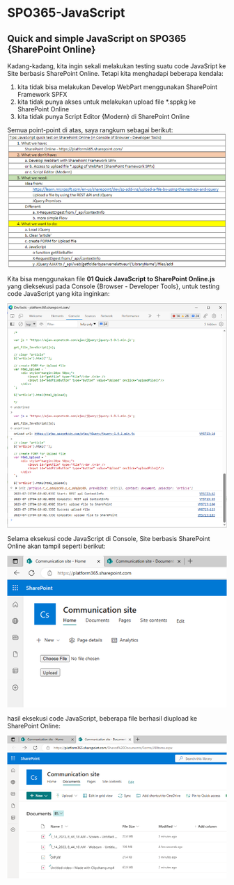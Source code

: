 # SPO365-JavaScript
## Quick and simple JavaScript on SPO365 {SharePoint Online}

Kadang-kadang, kita ingin sekali melakukan testing suatu code JavaSript ke Site berbasis SharePoint Online. Tetapi kita menghadapi beberapa kendala:
1. kita tidak bisa melakukan Develop WebPart menggunakan SharePoint Framework SPFX
2. kita tidak punya akses untuk melakukan upload file *.sppkg ke SharePoint Online
3. kita tidak punya Script Editor {Modern} di SharePoint Online

Semua point-point di atas, saya rangkum sebagai berikut:
<img src="images/JavaScript%20to%20SharePoint%20Online/TaskLists.png"/>

Kita bisa menggunakan file **01 Quick JavaScript to SharePoint Online.js** yang dieksekusi pada Console {Browser - Developer Tools}, untuk testing code JavaScript yang kita inginkan:

<img src="images/JavaScript%20to%20SharePoint%20Online/Console.png"/>

Selama eksekusi code JavaScript di Console, Site berbasis SharePoint Online akan tampil seperti berikut:

<img src="images/JavaScript%20to%20SharePoint%20Online/SharePoint-Site.png"/>

hasil eksekusi code JavaScript, beberapa file berhasil diupload ke SharePoint Online:

<img src="images/JavaScript%20to%20SharePoint%20Online/Upload-files.png"/>
